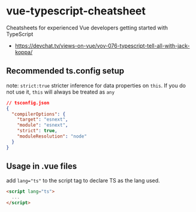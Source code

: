 # vue-typescript-cheatsheet

Cheatsheets for experienced Vue developers getting started with TypeScript

- https://devchat.tv/views-on-vue/vov-076-typescript-tell-all-with-jack-koppa/


## Recommended ts.config setup
note: `strict:true` stricter inference for data properties on `this`. If you do not use it, `this` will always be treated as `any`
```json
// tsconfig.json
{
  "compilerOptions": {
    "target": "esnext",
    "module": "esnext",
    "strict": true,
    "moduleResolution": "node"
  }
}
```

## Usage in .vue files
add `lang="ts"` to the script tag to declare TS as the lang used.
```html
<script lang="ts">
  ...
</script>
```
